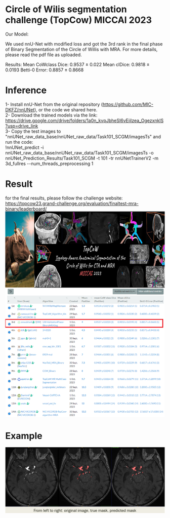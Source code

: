 # Circle of Wilis segmentation challenge (TopCow) MICCAI 2023
Our Model: 

We used nnU-Net with modified loss and got the 3rd rank in the final phase of Binary Segmentation of the Circle of Willis with MRA. For more details, please read the pdf file as uploaded. 

Results: 
Mean CoWclass Dice: 0.9537 ± 0.022
Mean clDice: 0.9818 ± 0.0193
Betti-0 Error: 0.8857 ± 0.8668

# Inference

1- Install nnU-Net from the original repository (https://github.com/MIC-DKFZ/nnUNet), or the code we shared here. </br>
2- Download the trained models via the link: https://drive.google.com/drive/folders/1a0n_kvpJbheSI6vEiilzea_OgezxnklS?usp=drive_link </br>
3- Copy the test images to "nnUNet_raw_data_base/nnUNet_raw_data/Task101_SCGM/imagesTs" and run the code:</br>
!nnUNet_predict -i nnUNet_raw_data_base/nnUNet_raw_data/Task101_SCGM/imagesTs -o nnUNet_Prediction_Results/Task101_SCGM -t 101 -tr nnUNetTrainerV2 -m 3d_fullres --num_threads_preprocessing 1


# Result
for the final results, please follow the challenge website: https://topcow23.grand-challenge.org/evaluation/finaltest-mra-binary/leaderboard/
</br>
![image](https://github.com/orouskhani/TopCow2023/blob/main/result2.png)


# Example
![image](https://github.com/orouskhani/TopCow2023/blob/main/result.png)


